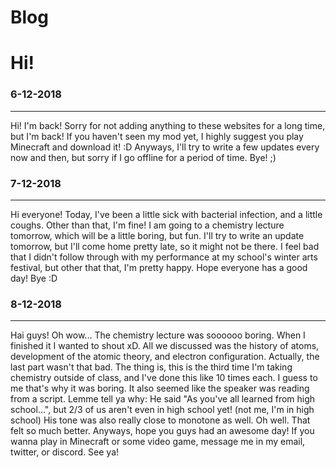 # Blog
<html>
  <h1>Hi!</h1> <h3>6-12-2018</h3> <p></p>
  <hr/>
  <p>Hi! I'm back! Sorry for not adding anything to these websites for a long time, but I'm back! If you haven't seen my mod yet, I highly suggest you play Minecraft and download it! :D Anyways, I'll try to write a few updates every now and then, but sorry if I go offline for a period of time. Bye! ;)</p>
  <h3>7-12-2018</h3> <p></p>
  <hr/>
  <p>Hi everyone! Today, I've been a little sick with bacterial infection, and a little coughs. Other than that, I'm fine! I am going to a chemistry lecture tomorrow, which will be a little boring, but fun. I'll try to write an update tomorrow, but I'll come home pretty late, so it might not be there. I feel bad that I didn't follow through with my performance at my school's winter arts festival, but other that that, I'm pretty happy. Hope everyone has a good day! Bye :D</p>
  <h3>8-12-2018</h3> <p></p>
  <hr/>
  <p>Hai guys! Oh wow... The chemistry lecture was soooooo boring. When I finished it I wanted to shout xD. All we discussed was the history of atoms, development of the atomic theory, and electron configuration. Actually, the last part wasn't that bad. The thing is, this is the third time I'm taking chemistry outside of class, and I've done this like 10 times each. I guess to me that's why it was boring. It also seemed like the speaker was reading from a script. Lemme tell ya why: He said "As you've all learned from high school...", but 2/3 of us aren't even in high school yet! (not me, I'm in high school) His tone was also really close to monotone as well. Oh well. That felt so much better. Anyways, hope you guys had an awesome day! If you wanna play in Minecraft or some video game, message me in my email, twitter, or discord. See ya!</p>
  
  <!--
  
  
  <h3>The Future!</h3> <p></p>
  <hr/>
  <h4>The Future</h4> <p></p>

  <p></p>
  <p></p>
  <p>Hello random person. I see you've stumbled across my blog. No matter how you did it, I just want to tell you thanks for taking the time to read this. I also want to tell you that <b><i>you</i></b> are special. You have done something others couldn't. What you have done, is be you. You have done it longer than anyone else, and can do it longer. You are you, and you are special. Have a great day!</p>
  <p></p>
  <p></p>
  <h3>Social Media:</h3>
  <p>Twitter:@ScratchyMeap</p>
  <p>Email:ziondchen@gmail.com, leafymeap@gmail.com</p>
  <p>Minecraft: LeafyMeap</p>
  <p>Discord: LeafyMeap #0948</p>
  <p></p>
  <h3>Links:</h3>
  <a href="https://meepiable.github.io">https://meepiable.github.io</a> <p></p>
  <a href="https://meepiable.github.io/mods">https://meepiable.github.io/mods</a> <p></p>
  <a href="https://meepiable.github.io/IceBreakerGames">https://meepiable.github.io/IceBreakerGames</a>

</html>
